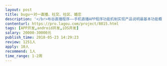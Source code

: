 ```yaml
---                
layout: post       
title: bugu一对一直播、社交、社区、婚恋           
description: '</br>布谷直播程序——手机直播APP程序功能机制实现产品说明最基本功能概述：注册用户可以通过手机APP开启直播功能，开启直播通过手机前后摄像头以及麦克风提取音视频流，并推送给流媒体服务器然后转发给观看直播的观众用户。观众用户除了观看直播以外还可以通过聊天和礼物系统进行互动。观看用户需要充值后才可以赠送各种礼物给主播，那么主播用户可以提现相应的比例得到自己的佣金。前台APP页面功能展示列表：首页 搜索页 发起直播页  直播间页  我的个人中心页<包含查看和修改资料页面>  布谷直播程序--功能详细说明 首页、搜索页、发起直播页、直播间页、</br>这里有主播和用户的个人中心页，主要是展示下面的详细信息，有助于主播和用户之间的互动。</br>基本资料：头像、昵称、ID、等级、粉丝、剩余金币</br>收益提现：显示我的收益余额，以及提现金额和确认提现</br>收益统计：收益详细列表</br>在线充值：输入充值金额确认充值</br>充值记录：显示我的充值记录</br>消费记录：显示消费记录</br>退出登录</br>作为运营平台来说需要的就是后台管理主播和用户的所有的数据</br>后台管理功能列表</br>参数设置、版本更新：支付设置：、直播设置：聊天关键词过滤、轮播图设置：</br>直播管理、直播中的、大屏监控、礼物管理、、财务管理</br>提现申请：查看新的提现申请，并可以一键处理</br>提现统计：显示选择的时间内的所有提现数据和明细</br>充值记录：显示选择的时间内的所有充值用户的充值详情列表，默认显示当天</br>消费记录：显示选择的时间内的用户的消费的详情列表，默认显示当天</br> </br>账号管理</br>踢出房间：前台登陆该账号可以踢出某个用户</br>禁播功能：前台登陆该账号可以禁止该主播直播</br>关闭直播：前台登陆该账号后可以关闭正在直播的房间 </br>布谷直播程序搭建、直播程序源码开发、一对一视频交友：</br>'     
contenturl: https://pro.lagou.com/project/8015.html      
tags: [APP开发,android开发,iOS开发]            
salary: 20000-30000元          
publish_time: 2018-05-23 14:29:23         
review: 1251人                   
apply: 10人                   
recommend: 1人                   
time_range: 1-2周              
---                 
```

